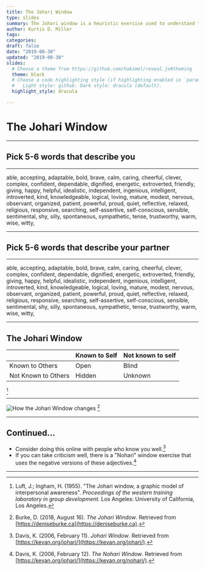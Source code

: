 ```yaml
---
title: The Johari Window
type: slides
summary: The Johari window is a heuristic exercise used to understand the relationship between self and other knowledge.
author: Kurtis D. Miller
tags:
categories: 
draft: false
date: "2019-08-30"
updated: "2019-08-30"
slides:
  # Choose a theme from https://github.com/hakimel/reveal.js#theming
  theme: black
  # Choose a code highlighting style (if highlighting enabled in `params.toml`)
  #   Light style: github. Dark style: dracula (default).
  highlight_style: dracula

---
```


The Johari Window
=================

---

Pick 5-6 words that describe you
--------------------------------

---

able, accepting, adaptable, bold, brave,
calm, caring, cheerful, clever, complex,
confident, dependable, dignified, energetic, extroverted,
friendly, giving, happy, helpful, idealistic,
independent, ingenious, intelligent, introverted, kind,
knowledgeable, logical, loving, mature, modest,
nervous, observant, organized, patient, powerful,
proud, quiet, reflective, relaxed, religious,
responsive, searching, self-assertive, self-conscious, sensible,
sentimental, shy, silly, spontaneous, sympathetic,
tense, trustworthy, warm, wise, witty,

---

Pick 5-6 words that describe your partner
-----------------------------------------

---

able, accepting, adaptable, bold, brave,
calm, caring, cheerful, clever, complex,
confident, dependable, dignified, energetic, extroverted,
friendly, giving, happy, helpful, idealistic,
independent, ingenious, intelligent, introverted, kind,
knowledgeable, logical, loving, mature, modest,
nervous, observant, organized, patient, powerful,
proud, quiet, reflective, relaxed, religious,
responsive, searching, self-assertive, self-conscious, sensible,
sentimental, shy, silly, spontaneous, sympathetic,
tense, trustworthy, warm, wise, witty,

---

The Johari Window
-----------------

|                     | Known to Self | Not known to self |
|:--------------------|:--------------|:------------------|
| Known to Others     | Open          | Blind             |
| Not Known to Others | Hidden        | Unknown           |
[^luft-ingram-1955-johari]

---

![How the Johari Window changes](../img/johari-window.png)
[^burke-2018-image]

---

Continued...
------------

* Consider doing this online with people who know you well.[^davis-2006-online]
* If you can take criticism well, there is a "Nohari" window exercise that uses the negative versions of these adjectives.[^davis-2006a-online]

---

[^burke-2018-image]: Burke, D. (2018, August 16). *The Johari Window*. Retrieved from [https://deniseburke.ca](https://deniseburke.ca).
[^davis-2006-online]: Davis, K. (2006, February 11). *Johari Window*. Retrieved from [https://kevan.org/johari/](https://kevan.org/johari/).
[^davis-2006a-online]: Davis, K. (2006, February 12). *The Nohari Window*. Retrieved from [https://kevan.org/johari/](https://kevan.org/nohari/).
[^luft-ingram-1955-johari]: Luft, J.; Ingham, H. (1955). "The Johari window, a graphic model of interpersonal awareness". *Proceedings of the western training laboratory in group development.* Los Angeles: University of California, Los Angeles.
